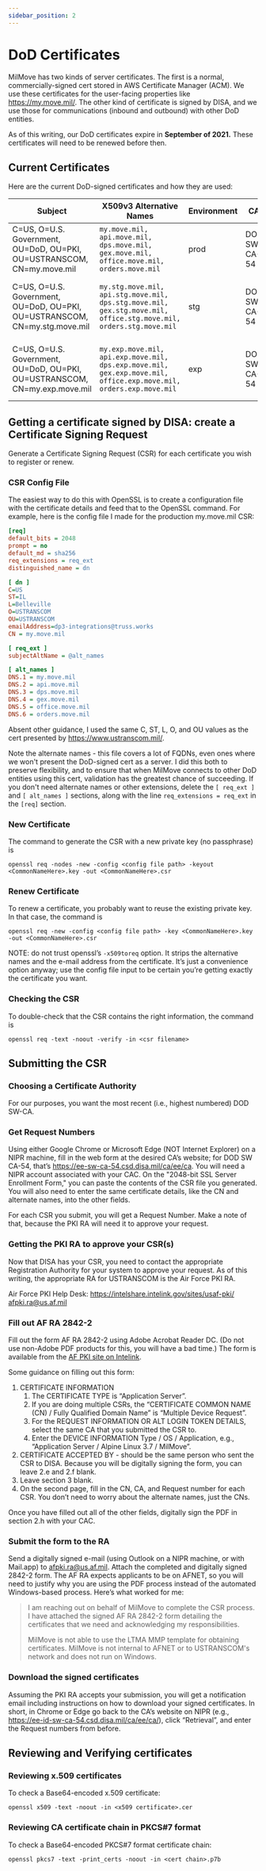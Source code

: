 ```yaml
---
sidebar_position: 2
---
```

# DoD Certificates

MilMove has two kinds of server certificates. The first is a normal, commercially-signed cert stored in AWS Certificate Manager (ACM). We use these certificates for the user-facing properties like <https://my.move.mil/>. The other kind of certificate is signed by DISA, and we use those for communications (inbound and outbound) with other DoD entities.

As of this writing, our DoD certificates expire in **September of 2021.** These certificates will need to be renewed before then.

## Current Certificates

Here are the current DoD-signed certificates and how they are used:

| Subject | X509v3 Alternative Names | Environment | CA | Expires | Inbound | Outbound |
| ------- | ------------------------ | ----------- | -- | ------- | ------- | -------- |
| C=US, O=U.S. Government, OU=DoD, OU=PKI, OU=USTRANSCOM, CN=my.move.mil | `my.move.mil, api.move.mil, dps.move.mil, gex.move.mil, office.move.mil, orders.move.mil` | prod | DOD SW CA-54 | Sep 13 14:14:27 2021 GMT | <https://orders.move.mil> | DMDC Identity Web Services (prod) |
| C=US, O=U.S. Government, OU=DoD, OU=PKI, OU=USTRANSCOM, CN=my.stg.move.mil | `my.stg.move.mil, api.stg.move.mil, dps.stg.move.mil, gex.stg.move.mil, office.stg.move.mil, orders.stg.move.mil` | stg | DOD SW CA-54 | Sep 13 14:20:04 2021 GMT | <https://orders.stg.move.mil> | DMDC Identity Web Services (Contractor Test) |
| C=US, O=U.S. Government, OU=DoD, OU=PKI, OU=USTRANSCOM, CN=my.exp.move.mil | `my.exp.move.mil, api.exp.move.mil, dps.exp.move.mil, gex.exp.move.mil, office.exp.move.mil, orders.exp.move.mil` | exp | DOD SW CA-54 | Sep 13 14:22:14 2021 GMT | <https://orders.exp.move.mil> | DMDC Identity Web Services (Contractor Test) |

## Getting a certificate signed by DISA: create a Certificate Signing Request

Generate a Certificate Signing Request (CSR) for each certificate you wish to register or renew.

### CSR Config File

The easiest way to do this with OpenSSL is to create a configuration file with the certificate details and feed that to the OpenSSL command. For example, here is the config file I made for the production my.move.mil CSR:

```ini
[req]
default_bits = 2048
prompt = no
default_md = sha256
req_extensions = req_ext
distinguished_name = dn

[ dn ]
C=US
ST=IL
L=Belleville
O=USTRANSCOM
OU=USTRANSCOM
emailAddress=dp3-integrations@truss.works
CN = my.move.mil

[ req_ext ]
subjectAltName = @alt_names

[ alt_names ]
DNS.1 = my.move.mil
DNS.2 = api.move.mil
DNS.3 = dps.move.mil
DNS.4 = gex.move.mil
DNS.5 = office.move.mil
DNS.6 = orders.move.mil
```

Absent other guidance, I used the same C, ST, L, O, and OU values as the cert presented by <https://www.ustranscom.mil/>.

Note the alternate names - this file covers a lot of FQDNs, even ones where we won't present the DoD-signed cert as a server. I did this both to preserve flexibility, and to ensure that when MilMove connects to other DoD entities using this cert, validation has the greatest chance of succeeding. If you don't need alternate names or other extensions, delete the `[ req_ext ]` and `[ alt_names ]` sections, along with the line `req_extensions = req_ext` in the `[req]` section.

### New Certificate

The command to generate the CSR with a new private key (no passphrase) is

`openssl req -nodes -new -config <config file path> -keyout <CommonNameHere>.key -out <CommonNameHere>.csr`

### Renew Certificate

To renew a certificate, you probably want to reuse the existing private key. In that case, the command is

`openssl req -new -config <config file path> -key <CommonNameHere>.key -out <CommonNameHere>.csr`

NOTE: do not trust openssl’s `-x509toreq` option. It strips the alternative names and the e-mail address from the certificate. It’s just a convenience option anyway; use the config file input to be certain you’re getting exactly the certificate you want.

### Checking the CSR

To double-check that the CSR contains the right information, the command is

`openssl req -text -noout -verify -in <csr filename>`

## Submitting the CSR

### Choosing a Certificate Authority

For our purposes, you want the most recent (i.e., highest numbered) DOD SW-CA.

### Get Request Numbers

Using either Google Chrome or Microsoft Edge (NOT Internet Explorer) on a NIPR machine, fill in the web form at the desired CA’s website; for DOD SW CA-54, that’s <https://ee-sw-ca-54.csd.disa.mil/ca/ee/ca>. You will need a NIPR account associated with your CAC. On the "2048-bit SSL Server Enrollment Form," you can paste the contents of the CSR file you generated. You will also need to enter the same certificate details, like the CN and alternate names, into the other fields.

For each CSR you submit, you will get a Request Number. Make a note of that, because the PKI RA will need it to approve your request.

### Getting the PKI RA to approve your CSR(s)

Now that DISA has your CSR, you need to contact the appropriate Registration Authority for your system to approve your request. As of this writing, the appropriate RA for USTRANSCOM is the Air Force PKI RA.

Air Force PKI Help Desk: <https://intelshare.intelink.gov/sites/usaf-pki/> afpki.ra@us.af.mil

### Fill out AF RA 2842-2

Fill out the form AF RA 2842-2 using Adobe Acrobat Reader DC. (Do not use non-Adobe PDF products for this, you will have a bad time.) The form is available from the [AF PKI site on Intelink](https://intelshare.intelink.gov/sites/usaf-pki/).

Some guidance on filling out this form:

1. CERTIFICATE INFORMATION
   1. The CERTIFICATE TYPE is “Application Server”.
   1. If you are doing multiple CSRs, the “CERTIFICATE COMMON NAME (CN) / Fully Qualified Domain Name” is “Multiple Device Request”.
   1. For the REQUEST INFORMATION OR ALT LOGIN TOKEN DETAILS, select the same CA that you submitted the CSR to.
   1. Enter the DEVICE INFORMATION Type / OS / Application, e.g., “Application Server / Alpine Linux 3.7 / MilMove”.
1. CERTIFICATE ACCEPTED BY - should be the same person who sent the CSR to DISA. Because you will be digitally signing the form, you can leave 2.e and 2.f blank.
1. Leave section 3 blank.
1. On the second page, fill in the CN, CA, and Request number for each CSR. You don’t need to worry about the alternate names, just the CNs.

Once you have filled out all of the other fields, digitally sign the PDF in section 2.h with your CAC.

### Submit the form to the RA

Send a digitally signed e-mail (using Outlook on a NIPR machine, or with Mail.app) to afpki.ra@us.af.mil. Attach the completed and digitally signed 2842-2 form. The AF RA expects applicants to be on AFNET, so you will need to justify why you are using the PDF process instead of the automated Windows-based process. Here’s what worked for me:

>I am reaching out on behalf of MilMove to complete the CSR process. I have attached the signed AF RA 2842-2 form detailing the certificates that we need and acknowledging my responsibilities.
>
>MilMove is not able to use the LTMA MMP template for obtaining certificates. MilMove is not internal to AFNET or to USTRANSCOM's network and does not run on Windows.

### Download the signed certificates

Assuming the PKI RA accepts your submission, you will get a notification email including instructions on how to download your signed certificates. In short, in Chrome or Edge go back to the CA’s website on NIPR (e.g., <https://ee-id-sw-ca-54.csd.disa.mil/ca/ee/ca/>), click “Retrieval”, and enter the Request numbers from before.

## Reviewing and Verifying certificates

### Reviewing x.509 certificates

To check a Base64-encoded x.509 certificate:

`openssl x509 -text -noout -in <x509 certificate>.cer`

### Reviewing CA certificate chain in PKCS#7 format

To check a Base64-encoded PKCS#7 format certificate chain:

`openssl pkcs7 -text -print_certs -noout -in <cert chain>.p7b`
